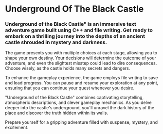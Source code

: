 # Underground Of The Black Castle

### Underground of the Black Castle" is an immersive text adventure game built using C++ and file writing. Get ready to embark on a thrilling journey into the depths of an ancient castle shrouded in mystery and darkness.

The game presents you with multiple choices at each stage, allowing you to shape your own destiny. Your decisions will determine the outcome of your adventure, and even the slightest misstep could lead to dire consequences. Choose wisely, as the castle holds many secrets and dangers.

To enhance the gameplay experience, the game employs file writing to save and load progress. You can pause and resume your exploration at any point, ensuring that you can continue your quest whenever you desire.

"Underground of the Black Castle" combines captivating storytelling, atmospheric descriptions, and clever gameplay mechanics. As you delve deeper into the castle's underground, you'll unravel the dark history of the place and discover the truth hidden within its walls.

Prepare yourself for a gripping adventure filled with suspense, mystery, and excitement.